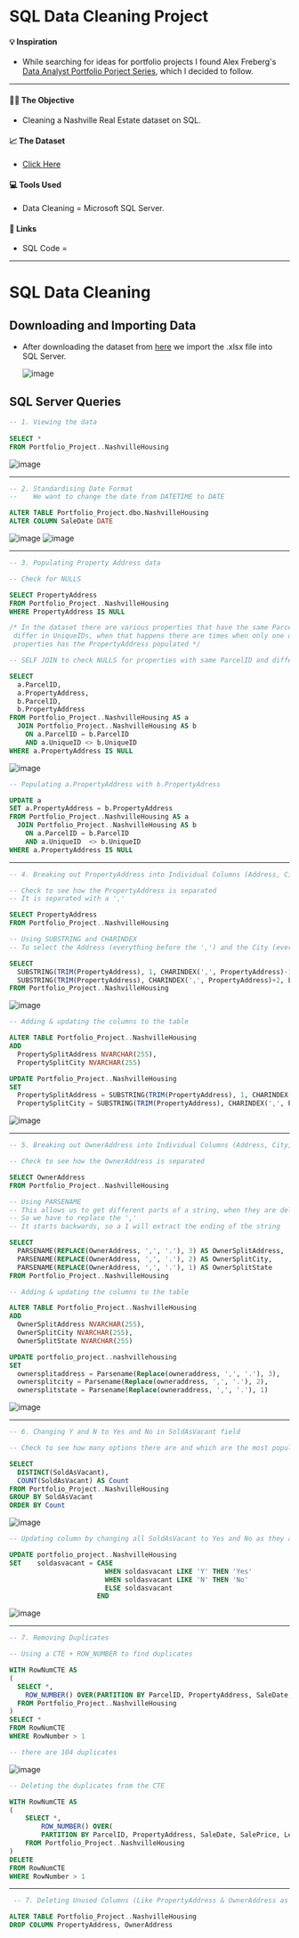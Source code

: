 # SQL Data Cleaning Project


#### 💡 Inspiration 
- While searching for ideas for portfolio projects I found Alex Freberg's [Data Analyst Portfolio Porject Series](https://www.youtube.com/watch?v=8rO7ztF4NtU), which I decided to follow.

---

#### ✍🏼 The Objective
- Cleaning a Nashville Real Estate dataset on SQL.

#### 📈 The Dataset 
-  [Click Here](https://github.com/AlexTheAnalyst/PortfolioProjects/blob/main/Nashville%20Housing%20Data%20for%20Data%20Cleaning.xlsx)

#### 💻 Tools Used
- Data Cleaning = Microsoft SQL Server. 

#### 🔗 Links
- SQL Code =

---

# SQL Data Cleaning

## Downloading and Importing Data

- After downloading the dataset from [here](https://github.com/AlexTheAnalyst/PortfolioProjects/blob/main/Nashville%20Housing%20Data%20for%20Data%20Cleaning.xlsx) we import the .xlsx file into SQL Server.
    
  ![image](https://user-images.githubusercontent.com/94410139/143484788-72d7767b-d098-46df-9467-f80bc5253f6f.png)


## SQL Server Queries

  ```sql
  -- 1. Viewing the data 
	
  SELECT *
  FROM Portfolio_Project..NashvilleHousing
  ```
  ![image](https://user-images.githubusercontent.com/94410139/143485552-e5be482d-8972-48af-814e-1529d1780abe.png)

--- 
  ```sql
  -- 2. Standardising Date Format
  --    We want to change the date from DATETIME to DATE

  ALTER TABLE Portfolio_Project.dbo.NashvilleHousing
  ALTER COLUMN SaleDate DATE
  ```

![image](https://user-images.githubusercontent.com/94410139/143485827-9a26f16f-188d-4121-ad02-fe8928b8a006.png) 
![image](https://user-images.githubusercontent.com/94410139/143486657-0afd3043-1abb-4c22-a380-a6a389995278.png)

---

  ```sql
-- 3. Populating Property Address data

-- Check for NULLS

SELECT PropertyAddress
FROM Portfolio_Project..NashvilleHousing
WHERE PropertyAddress IS NULL

/* In the dataset there are various properties that have the same ParcelID but 
   differ in UniqueIDs, when that happens there are times when only one of the 
   properties has the PropertyAddress populated */

-- SELF JOIN to check NULLS for properties with same ParcelID and different UniqueID

SELECT 
    a.ParcelID,
    a.PropertyAddress,
    b.ParcelID,
    b.PropertyAddress
FROM Portfolio_Project..NashvilleHousing AS a
    JOIN Portfolio_Project..NashvilleHousing AS b
	  ON a.ParcelID = b.ParcelID
	  AND a.UniqueID <> b.UniqueID 
WHERE a.PropertyAddress IS NULL
```
![image](https://user-images.githubusercontent.com/94410139/143587037-a1b48e62-874b-40d5-9df9-3d152e6ba51d.png)

 ```sql
 -- Populating a.PropertyAddress with b.PropertyAdress

UPDATE a
SET a.PropertyAddress = b.PropertyAddress
FROM Portfolio_Project..NashvilleHousing AS a
   JOIN Portfolio_Project..NashvilleHousing AS b
     ON a.ParcelID = b.ParcelID
     AND a.UniqueID  <> b.UniqueID 
WHERE a.PropertyAddress IS NULL
```
---

```sql
-- 4. Breaking out PropertyAddress into Individual Columns (Address, City)

-- Check to see how the PropertyAddress is separated 
-- It is separated with a ','

SELECT PropertyAddress
FROM Portfolio_Project..NashvilleHousing

-- Using SUBSTRING and CHARINDEX 
-- To select the Address (everything before the ',') and the City (everything after the ',') 

SELECT 
  SUBSTRING(TRIM(PropertyAddress), 1, CHARINDEX(',', PropertyAddress)-1) AS Address,
  SUBSTRING(TRIM(PropertyAddress), CHARINDEX(',', PropertyAddress)+2, LEN(PropertyAddress)) AS City
FROM Portfolio_Project..NashvilleHousing
```
![image](https://user-images.githubusercontent.com/94410139/143602740-0967f55d-068d-454c-8457-cba2f14411ef.png)

```sql
-- Adding & updating the columns to the table

ALTER TABLE Portfolio_Project..NashvilleHousing
ADD 
  PropertySplitAddress NVARCHAR(255),
  PropertySplitCity NVARCHAR(255)

UPDATE Portfolio_Project..NashvilleHousing	
SET 
  PropertySplitAddress = SUBSTRING(TRIM(PropertyAddress), 1, CHARINDEX(',', PropertyAddress) -1),
  PropertySplitCity = SUBSTRING(TRIM(PropertyAddress), CHARINDEX(',', PropertyAddress) +2, LEN(PropertyAddress))
```
![image](https://user-images.githubusercontent.com/94410139/143604030-54af6ed5-d9bd-4344-b1b8-9af685b4e153.png)

---
```sql
-- 5. Breaking out OwnerAddress into Individual Columns (Address, City, State)

-- Check to see how the OwnerAddress is separated 

SELECT OwnerAddress
FROM Portfolio_Project..NashvilleHousing

-- Using PARSENAME
-- This allows us to get different parts of a string, when they are delimited by a '.'
-- So we have to replace the ','
-- It starts backwards, so a 1 will extract the ending of the string 

SELECT 
  PARSENAME(REPLACE(OwnerAddress, ',', '.'), 3) AS OwnerSplitAddress,
  PARSENAME(REPLACE(OwnerAddress, ',', '.'), 2) AS OwnerSplitCity,
  PARSENAME(REPLACE(OwnerAddress, ',', '.'), 1) AS OwnerSplitState
FROM Portfolio_Project..NashvilleHousing

-- Adding & updating the columns to the table

ALTER TABLE Portfolio_Project..NashvilleHousing
ADD 
  OwnerSplitAddress NVARCHAR(255),
  OwnerSplitCity NVARCHAR(255),
  OwnerSplitState NVARCHAR(255)

UPDATE portfolio_project..nashvillehousing
SET
  ownersplitaddress = Parsename(Replace(owneraddress, ',', '.'), 3),
  ownersplitcity = Parsename(Replace(owneraddress, ',', '.'), 2),
  ownersplitstate = Parsename(Replace(owneraddress, ',', '.'), 1)  
```
![image](https://user-images.githubusercontent.com/94410139/143605705-35e8b189-cc70-43a9-a69c-265d42bb7166.png)

---
```sql
-- 6. Changing Y and N to Yes and No in SoldAsVacant field

-- Check to see how many options there are and which are the most populated

SELECT 
  DISTINCT(SoldAsVacant),
  COUNT(SoldAsVacant) AS Count
FROM Portfolio_Project..NashvilleHousing
GROUP BY SoldAsVacant
ORDER BY Count
```
![image](https://user-images.githubusercontent.com/94410139/143606474-10d8b26d-a2e5-4f87-b934-e821d9addf1c.png)

```sql
-- Updating column by changing all SoldAsVacant to Yes and No as they are the most populated options

UPDATE portfolio_project..NashvilleHousing
SET    soldasvacant = CASE
                        WHEN soldasvacant LIKE 'Y' THEN 'Yes'
                        WHEN soldasvacant LIKE 'N' THEN 'No'
                        ELSE soldasvacant
                      END  
```
![image](https://user-images.githubusercontent.com/94410139/143608014-232cf0ad-4e25-4beb-950a-df8c6cf97a11.png)

---

```sql
-- 7. Removing Duplicates

-- Using a CTE + ROW_NUMBER to find duplicates

WITH RowNumCTE AS
(
  SELECT *,
    ROW_NUMBER() OVER(PARTITION BY ParcelID, PropertyAddress, SaleDate, SalePrice, LegalReference ORDER BY ParcelID) AS RowNumber
  FROM Portfolio_Project..NashvilleHousing
)
SELECT *
FROM RowNumCTE
WHERE RowNumber > 1

-- there are 104 duplicates
```
![image](https://user-images.githubusercontent.com/94410139/143610772-72c79067-f393-4909-bf72-55d234de6742.png)

```sql
-- Deleting the duplicates from the CTE

WITH RowNumCTE AS
(
	SELECT *,
		ROW_NUMBER() OVER(
		PARTITION BY ParcelID, PropertyAddress, SaleDate, SalePrice, LegalReference ORDER BY ParcelID) AS RowNumber
	FROM Portfolio_Project..NashvilleHousing
)
DELETE
FROM RowNumCTE
WHERE RowNumber > 1
```
---
```sql
 -- 7. Deleting Unused Columns (Like PropertyAddress & OwnerAddress as we have the splits)

ALTER TABLE Portfolio_Project..NashvilleHousing
DROP COLUMN PropertyAddress, OwnerAddress
```